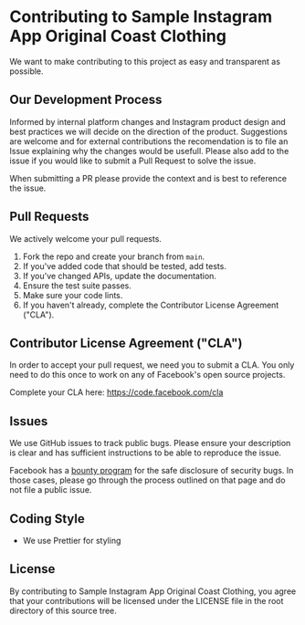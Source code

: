 # Contributing to Sample Instagram App Original Coast Clothing
We want to make contributing to this project as easy and transparent as
possible.

## Our Development Process
Informed by internal platform changes and Instagram product design and best
practices we will decide on the direction of the product. Suggestions are welcome
and for external contributions the recomendation is to file an Issue explaining
why the changes would be usefull. Please also add to the issue if you would like
to submit a Pull Request to solve the issue.

When submitting a PR please provide the context and is best to reference the
issue.

## Pull Requests
We actively welcome your pull requests.

1. Fork the repo and create your branch from `main`.
2. If you've added code that should be tested, add tests.
3. If you've changed APIs, update the documentation.
4. Ensure the test suite passes.
5. Make sure your code lints.
6. If you haven't already, complete the Contributor License Agreement ("CLA").

## Contributor License Agreement ("CLA")
In order to accept your pull request, we need you to submit a CLA. You only need
to do this once to work on any of Facebook's open source projects.

Complete your CLA here: <https://code.facebook.com/cla>

## Issues
We use GitHub issues to track public bugs. Please ensure your description is
clear and has sufficient instructions to be able to reproduce the issue.

Facebook has a [bounty program](https://www.facebook.com/whitehat/) for the safe
disclosure of security bugs. In those cases, please go through the process
outlined on that page and do not file a public issue.

## Coding Style
* We use Prettier for styling

## License
By contributing to Sample Instagram App Original Coast Clothing, you agree that
your contributions will be licensed under the LICENSE file in the root directory
of this source tree.
